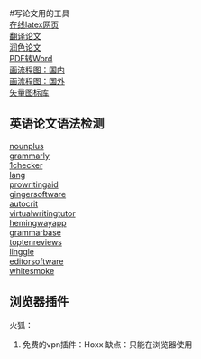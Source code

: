 #写论文用的工具  
[在线latex网页](https://cn.overleaf.com/)  
[翻译论文](https://www.deepl.com/translator)  
[润色论文](https://quillbot.com/)  
[PDF转Word](https://www.ilovepdf.com/pdf_to_word)  
[画流程图：国内](https://www.processon.com/)  
[画流程图：国外](https://www.processon.com/)  
[矢量图标库](https://www.iconfont.cn/) 
## 英语论文语法检测  
[nounplus](https://www.nounplus.net/grammarcheck/)  
[grammarly](https://www.grammarly.com)  
[1checker](http://www.1checker.com)  
[lang](http://lang-8.com/)  
[prowritingaid](https://prowritingaid.com/)  
[gingersoftware](http://www.gingersoftware.com)  
[autocrit](https://www.autocrit.com/)  
[virtualwritingtutor](http://virtualwritingtutor.com/)  
[hemingwayapp](http://www.hemingwayapp.com/)  
[grammarbase](http://www.grammarbase.com)  
[toptenreviews](http://www.toptenreviews.com)  
[linggle](http://linggle.com/)  
[editorsoftware](http://www.editorsoftware.com/StyleWriter.html)  
[whitesmoke](http://www.whitesmoke.com/)  
## 浏览器插件  
火狐：
1.  免费的vpn插件：Hoxx  缺点：只能在浏览器使用
